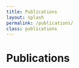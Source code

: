 ```yaml
---
title: Publications 
layout: splash 
permalink: /publications/
class: publications
---
```


# Publications

 <script src="https://bibbase.org/show?bib=https://www.cu-adcl.org/bibliography/our-pubs.bib&jsonp=1"></script> 
